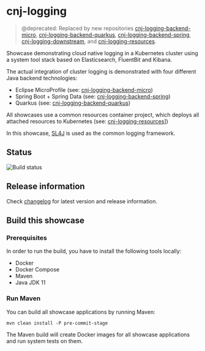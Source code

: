 # cnj-logging

> @deprecated: Replaced by new repositories 
> [cnj-logging-backend-micro](https://github.com/msgoat/cnj-logging-backend-micro), 
> [cnj-logging-backend-quarkus](https://github.com/msgoat/cnj-logging-backend-quarkus), 
> [cnj-logging-backend-spring](https://github.com/msgoat/cnj-logging-backend-spring), 
> [cnj-logging-downstream](https://github.com/msgoat/cnj-logging-downstream), 
> and [cnj-logging-resources](https://github.com/msgoat/cnj-logging-resources).

Showcase demonstrating cloud native logging in a Kubernetes cluster using a system tool stack based on
Elasticsearch, FluentBit and Kibana.

The actual integration of cluster logging is demonstrated with four different Java backend technologies:

* Eclipse MicroProfile (see: [cnj-logging-backend-micro](cnj-logging-backend-micro/README.md))
* Spring Boot + Spring Data (see: [cnj-logging-backend-spring](cnj-logging-backend-spring/README.md))
* Quarkus (see: [cnj-logging-backend-quarkus](cnj-logging-backend-quarkus/README.md))

All showcases use a common resources container project, which deploys all attached resources to Kubernetes (see: [cnj-logging-resources](cnj-logging-resources/README.md)])

In this showcase, [SL4J](http://www.slf4j.org/) is used as the common logging framework. 

## Status
![Build status](https://drone.cloudtrain.aws.msgoat.eu/api/badges/msgoat/cnj-logging/status.svg)

## Release information

Check [changelog](changelog.md) for latest version and release information.

## Build this showcase 

### Prerequisites

In order to run the build, you have to install the following tools locally:
* Docker
* Docker Compose 
* Maven
* Java JDK 11   

### Run Maven

You can build all showcase applications by running Maven:
```
mvn clean install -P pre-commit-stage
```

The Maven build will create Docker images for all showcase applications and run system tests on them.
